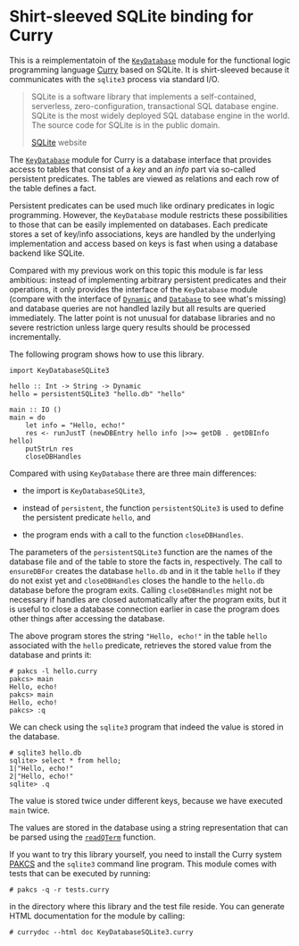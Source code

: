 Shirt-sleeved SQLite binding for Curry
======================================

This is a reimplementatoin of the [`KeyDatabase`] module for the
functional logic programming language [Curry] based on SQLite. It is
shirt-sleeved because it communicates with the `sqlite3` process via
standard I/O.

[Curry]: http://www.curry-language.org/
[`KeyDatabase`]: http://www.informatik.uni-kiel.de/~pakcs/lib/CDOC/KeyDatabase.html
[SQLite]: http://sqlite.org

> SQLite is a software library that implements a self-contained,
> serverless, zero-configuration, transactional SQL database
> engine. SQLite is the most widely deployed SQL database engine in the
> world. The source code for SQLite is in the public domain.
>
> [SQLite] website

The [`KeyDatabase`] module for Curry is a database interface that
provides access to tables that consist of a _key_ and an _info_ part
via so-called persistent predicates. The tables are viewed as
relations and each row of the table defines a fact.

Persistent predicates can be used much like ordinary predicates in
logic programming. However, the `KeyDatabase` module restricts these
possibilities to those that can be easily implemented on
databases. Each predicate stores a set of key/info associations, keys
are handled by the underlying implementation and access based on keys
is fast when using a database backend like SQLite.

Compared with my previous work on this topic this module is far less
ambitious: instead of implementing arbitrary persistent predicates and
their operations, it only provides the interface of the `KeyDatabase`
module (compare with the interface of [`Dynamic`] and [`Database`] to
see what's missing) and database queries are not handled lazily but
all results are queried immediately. The latter point is not unusual
for database libraries and no severe restriction unless large query
results should be processed incrementally.

[`Dynamic`]: http://www.informatik.uni-kiel.de/~pakcs/lib/CDOC/Dynamic.html
[`Database`]: http://www.informatik.uni-kiel.de/~pakcs/lib/CDOC/Database.html

The following program shows how to use this library.

    import KeyDatabaseSQLite3
    
    hello :: Int -> String -> Dynamic
    hello = persistentSQLite3 "hello.db" "hello"
    
    main :: IO ()
    main = do
        let info = "Hello, echo!"
        res <- runJustT (newDBEntry hello info |>>= getDB . getDBInfo hello)
        putStrLn res
        closeDBHandles

Compared with using `KeyDatabase` there are three main differences:

  * the import is `KeyDatabaseSQLite3`,

  * instead of `persistent`, the function `persistentSQLite3` is used
    to define the persistent predicate `hello`, and

  * the program ends with a call to the function `closeDBHandles`.

The parameters of the `persistentSQLite3` function are the names of
the database file and of the table to store the facts in,
respectively. The call to `ensureDBFor` creates the database
`hello.db` and in it the table `hello` if they do not exist yet and
`closeDBHandles` closes the handle to the `hello.db` database before
the program exits. Calling `closeDBHandles` might not be necessary if
handles are closed automatically after the program exits, but it is
useful to close a database connection earlier in case the program does
other things after accessing the database.

The above program stores the string `"Hello, echo!"` in the table
`hello` associated with the `hello` predicate, retrieves the stored
value from the database and prints it:

    # pakcs -l hello.curry
    pakcs> main
    Hello, echo!
    pakcs> main
    Hello, echo!
    pakcs> :q

We can check using the `sqlite3` program that indeed the value is
stored in the database.

    # sqlite3 hello.db
    sqlite> select * from hello;
    1|"Hello, echo!"
    2|"Hello, echo!"
    sqlite> .q

The value is stored twice under different keys, because we have
executed `main` twice.

The values are stored in the database using a string representation
that can be parsed using the [`readQTerm`] function.

[`readQTerm`]: http://www.informatik.uni-kiel.de/~pakcs/lib/CDOC/ReadShowTerm.html#readQTerm

If you want to try this library yourself, you need to install the
Curry system [PAKCS] and the `sqlite3` command line program. This
module comes with tests that can be executed by running:

    # pakcs -q -r tests.curry

in the directory where this library and the test file reside. You can
generate HTML documentation for the module by calling:

    # currydoc --html doc KeyDatabaseSQLite3.curry

[PAKCS]: http://www.informatik.uni-kiel.de/~pakcs/download/
